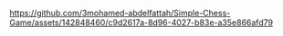 


https://github.com/3mohamed-abdelfattah/Simple-Chess-Game/assets/142848460/c9d2617a-8d96-4027-b83e-a35e866afd79

